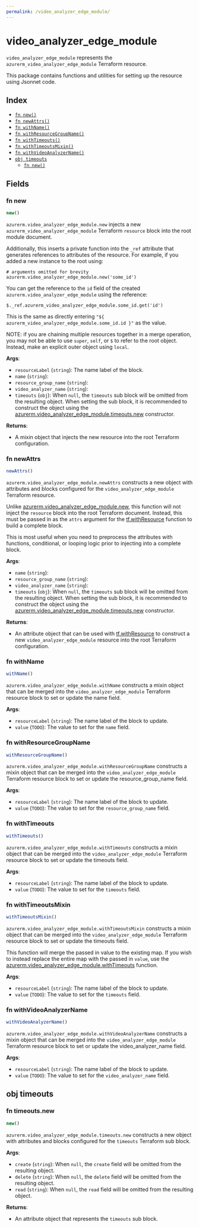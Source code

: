 ```yaml
---
permalink: /video_analyzer_edge_module/
---
```


# video_analyzer_edge_module

`video_analyzer_edge_module` represents the `azurerm_video_analyzer_edge_module` Terraform resource.



This package contains functions and utilities for setting up the resource using Jsonnet code.


## Index

* [`fn new()`](#fn-new)
* [`fn newAttrs()`](#fn-newattrs)
* [`fn withName()`](#fn-withname)
* [`fn withResourceGroupName()`](#fn-withresourcegroupname)
* [`fn withTimeouts()`](#fn-withtimeouts)
* [`fn withTimeoutsMixin()`](#fn-withtimeoutsmixin)
* [`fn withVideoAnalyzerName()`](#fn-withvideoanalyzername)
* [`obj timeouts`](#obj-timeouts)
  * [`fn new()`](#fn-timeoutsnew)

## Fields

### fn new

```ts
new()
```


`azurerm.video_analyzer_edge_module.new` injects a new `azurerm_video_analyzer_edge_module` Terraform `resource`
block into the root module document.

Additionally, this inserts a private function into the `_ref` attribute that generates references to attributes of the
resource. For example, if you added a new instance to the root using:

    # arguments omitted for brevity
    azurerm.video_analyzer_edge_module.new('some_id')

You can get the reference to the `id` field of the created `azurerm.video_analyzer_edge_module` using the reference:

    $._ref.azurerm_video_analyzer_edge_module.some_id.get('id')

This is the same as directly entering `"${ azurerm_video_analyzer_edge_module.some_id.id }"` as the value.

NOTE: if you are chaining multiple resources together in a merge operation, you may not be able to use `super`, `self`,
or `$` to refer to the root object. Instead, make an explicit outer object using `local`.

**Args**:
  - `resourceLabel` (`string`): The name label of the block.
  - `name` (`string`): 
  - `resource_group_name` (`string`): 
  - `video_analyzer_name` (`string`): 
  - `timeouts` (`obj`):  When `null`, the `timeouts` sub block will be omitted from the resulting object. When setting the sub block, it is recommended to construct the object using the [azurerm.video_analyzer_edge_module.timeouts.new](#fn-videoanalyzeredgemoduletimeoutsnew) constructor.

**Returns**:
- A mixin object that injects the new resource into the root Terraform configuration.


### fn newAttrs

```ts
newAttrs()
```


`azurerm.video_analyzer_edge_module.newAttrs` constructs a new object with attributes and blocks configured for the `video_analyzer_edge_module`
Terraform resource.

Unlike [azurerm.video_analyzer_edge_module.new](#fn-videoanalyzeredgemodulenew), this function will not inject the `resource`
block into the root Terraform document. Instead, this must be passed in as the `attrs` argument for the
[tf.withResource](https://github.com/tf-libsonnet/core/tree/main/docs#fn-withresource) function to build a complete block.

This is most useful when you need to preprocess the attributes with functions, conditional, or looping logic prior to
injecting into a complete block.

**Args**:
  - `name` (`string`): 
  - `resource_group_name` (`string`): 
  - `video_analyzer_name` (`string`): 
  - `timeouts` (`obj`):  When `null`, the `timeouts` sub block will be omitted from the resulting object. When setting the sub block, it is recommended to construct the object using the [azurerm.video_analyzer_edge_module.timeouts.new](#fn-videoanalyzeredgemoduletimeoutsnew) constructor.

**Returns**:
  - An attribute object that can be used with [tf.withResource](https://github.com/tf-libsonnet/core/tree/main/docs#fn-withresource) to construct a new `video_analyzer_edge_module` resource into the root Terraform configuration.


### fn withName

```ts
withName()
```

`azurerm.video_analyzer_edge_module.withName` constructs a mixin object that can be merged into the `video_analyzer_edge_module`
Terraform resource block to set or update the name field.



**Args**:
  - `resourceLabel` (`string`): The name label of the block to update.
  - `value` (`TODO`): The value to set for the `name` field.


### fn withResourceGroupName

```ts
withResourceGroupName()
```

`azurerm.video_analyzer_edge_module.withResourceGroupName` constructs a mixin object that can be merged into the `video_analyzer_edge_module`
Terraform resource block to set or update the resource_group_name field.



**Args**:
  - `resourceLabel` (`string`): The name label of the block to update.
  - `value` (`TODO`): The value to set for the `resource_group_name` field.


### fn withTimeouts

```ts
withTimeouts()
```

`azurerm.video_analyzer_edge_module.withTimeouts` constructs a mixin object that can be merged into the `video_analyzer_edge_module`
Terraform resource block to set or update the timeouts field.



**Args**:
  - `resourceLabel` (`string`): The name label of the block to update.
  - `value` (`TODO`): The value to set for the `timeouts` field.


### fn withTimeoutsMixin

```ts
withTimeoutsMixin()
```

`azurerm.video_analyzer_edge_module.withTimeoutsMixin` constructs a mixin object that can be merged into the `video_analyzer_edge_module`
Terraform resource block to set or update the timeouts field.

This function will merge the passed in value to the existing map. If you wish
to instead replace the entire map with the passed in `value`, use the [azurerm.video_analyzer_edge_module.withTimeouts](TODO)
function.


**Args**:
  - `resourceLabel` (`string`): The name label of the block to update.
  - `value` (`TODO`): The value to set for the `timeouts` field.


### fn withVideoAnalyzerName

```ts
withVideoAnalyzerName()
```

`azurerm.video_analyzer_edge_module.withVideoAnalyzerName` constructs a mixin object that can be merged into the `video_analyzer_edge_module`
Terraform resource block to set or update the video_analyzer_name field.



**Args**:
  - `resourceLabel` (`string`): The name label of the block to update.
  - `value` (`TODO`): The value to set for the `video_analyzer_name` field.


## obj timeouts



### fn timeouts.new

```ts
new()
```


`azurerm.video_analyzer_edge_module.timeouts.new` constructs a new object with attributes and blocks configured for the `timeouts`
Terraform sub block.



**Args**:
  - `create` (`string`):  When `null`, the `create` field will be omitted from the resulting object.
  - `delete` (`string`):  When `null`, the `delete` field will be omitted from the resulting object.
  - `read` (`string`):  When `null`, the `read` field will be omitted from the resulting object.

**Returns**:
  - An attribute object that represents the `timeouts` sub block.
